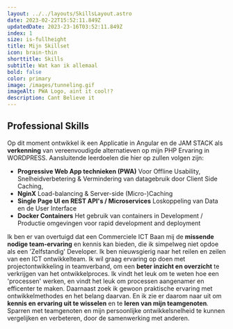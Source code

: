 ```yaml
---
layout: ../../layouts/SkillsLayout.astro
date: 2023-02-22T15:52:11.849Z
updatedDate: 2023-23-16T03:52:11.849Z
index: 1
size: is-fullheight
title: Mijn Skillset
icon: brain-thin
shorttitle: Skills
subtitle: Wat kan ik allemaal
bold: false
color: primary
image: /images/tunneling.gif
imageAlt: PWA Logo, aint it cool!?
description: Cant Believe it
---
```


## Professional Skills
Op dit moment ontwikkel ik een Applicatie in Angular en de JAM STACK als **verkenning** van vereenvoudigde alternatieven op mijn PHP Ervaring in WORDPRESS. Aansluitende leerdoelen die hier op zullen volgen zijn:

- **Progressive Web App technieken (PWA)** Voor Offline Usability, Snelheidverbetering &amp; Vermindering van datagebruik door Client Side Caching,
- **NginX** Load-balancing &amp; Server-side (Micro-)Caching
- **Single Page UI en REST API's / Microservices** Loskoppeling van Data en de User Interface
- **Docker Containers** Het gebruik van containers in Development / Productie omgevingen voor rapid development and deployment

Ik ben er van overtuigd dat een Commerciele ICT Baan mij de **missende nodige team-ervaring** en kennis kan bieden, die ik simpelweg niet opdoe als een 'Zelfstandig' Developer. Ik ben nieuwsgierig naar het reilen en zeilen van een ICT ontwikkelteam. Ik wil graag ervaring op doen met projectontwikkeling in teamverband, om een **beter inzicht en overzicht** te verkrijgen van het ontwikkelproces. Ik vindt het leuk om te weten hoe een 'processen' werken, en vindt het leuk om processen aangenamer en efficenter te maken. Daarnaast zoek ik gewoon praktische ervaring met ontwikkelmethodes en het belang daarvan. En ik zie er daarom naar uit om **kennis en ervaring uit te wisselen** en te **leren van mijn teamgenoten**. Sparren met teamgenoten en mijn persoonlijke ontwikkelsnelheid te kunnen vergelijken en verbeteren, door de samenwerking met anderen.
